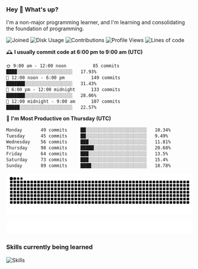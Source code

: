 ### Hey :wave: What's up?

I'm a non-major programming learner, and I'm learning and consolidating the foundation of programming.

<!--START_SECTION:waka-->
![Joined](http://img.shields.io/badge/Joined-6%20years%20ago-6D67E4?style=flat&labelColor=453C67)
![Disk Usage](http://img.shields.io/badge/Github%27s%20Storage-592.5%20MB-FD841F?style=flat&labelColor=E14D2A)
![Contributions](http://img.shields.io/badge/Contributions%20in%202023-82-7DCE13?style=flat&labelColor=2B7A0B)
![Profile Views](http://img.shields.io/badge/Profile%20Views-2-3AB4F2?style=flat&labelColor=0078AA)
![Lines of code](https://img.shields.io/badge/Lines%20of%20code-2%20Million%20Lines%20of%20code-FF8B8B?style=flat&labelColor=EB4747)

🕰️ **I usually commit code at 6:00 pm to 9:00 am (UTC)** 

```text
🌞 9:00 am - 12:00 noon          85 commits     ████░░░░░░░░░░░░░░░░░░░░░   17.93% 
🌆 12:00 noon - 6:00 pm          149 commits    ███████░░░░░░░░░░░░░░░░░░   31.43% 
🌃 6:00 pm - 12:00 midnight      133 commits    ███████░░░░░░░░░░░░░░░░░░   28.06% 
🌙 12:00 midnight - 9:00 am      107 commits    █████░░░░░░░░░░░░░░░░░░░░   22.57%
```
📅 **I'm Most Productive on Thursday (UTC)** 

```text
Monday       49 commits     ██░░░░░░░░░░░░░░░░░░░░░░░   10.34% 
Tuesday      45 commits     ██░░░░░░░░░░░░░░░░░░░░░░░   9.49% 
Wednesday    56 commits     ███░░░░░░░░░░░░░░░░░░░░░░   11.81% 
Thursday     98 commits     █████░░░░░░░░░░░░░░░░░░░░   20.68% 
Friday       64 commits     ███░░░░░░░░░░░░░░░░░░░░░░   13.5% 
Saturday     73 commits     ███░░░░░░░░░░░░░░░░░░░░░░   15.4% 
Sunday       89 commits     ████░░░░░░░░░░░░░░░░░░░░░   18.78%
```

<!--END_SECTION:waka-->

![Snake animation](https://raw.githubusercontent.com/dirname/dirname/output/snake.svg)

![metrics](github-metrics.svg)

### Skills currently being learned

![Skills](https://skillicons.dev/icons?i=linux,rust,go,solidity,typescript,bash,git,postgres,mysql,redis,mongo,docker,kubernetes,grafana,prometheus)
